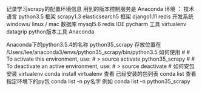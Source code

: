 记录学习scrapy的配置环境信息
用到的版本控制服务是 Anaconda
环境 ：
技术语言 python3.5
框架 scrapy1.3 elasticsearch5
框架 django1.11 redis
开发系统 windows/ linux / mac
数据库 mysql5.6 redis
IDE pycharm
工具 virtualenv datagrip
python版本工具 Anaconda

Anaconda下的python3.5.4的名称 python35_scrapy
存放位置在 /Users/lee/anaconda3/envs/python35_scrapy/bin/python3.5
如何使用
\#
\# To activate this environment, use:
\# > source activate python35_scrapy
\#
\# To deactivate an active environment, use:
\# > source deactivate
\#
如何安包
安装 virtualenv
conda install virtualenv
查看 已经安装的包列表
conda list
查看 指定环境下的py包
conda list -n py名字
例如 conda list -n python35_scrapy
